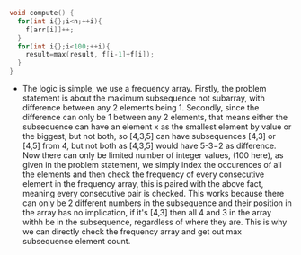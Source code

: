```cpp
void compute() {
  for(int i{};i<n;++i){
    f[arr[i]]++;
  }
  for(int i{};i<100;++i){
    result=max(result, f[i-1]+f[i]);
  }
}
```
- The logic is simple, we use a frequency array. Firstly, the problem statement is about the maximum subsequence not subarray, with difference between any 2 elements being 1. Secondly, since the difference can only be 1 between any 2 elements, that means either the subsequence can have an element x as the smallest element by value or the biggest, but not both, so [4,3,5] can have subsequences [4,3] or [4,5] from 4, but not both as [4,3,5] would have 5-3=2 as difference.
Now there can only be limited number of integer values, (100 here), as given in the problem statement, we simply index the occurences of all the elements and then check the frequency of every consecutive element in the frequency array, this is paired with the above fact, meaning every consecutive pair is checked. This works because there can only be 2 different numbers in the subsequence and their position in the array has no implication, if it's [4,3] then all 4 and 3 in the array withh be in the subsequence, regardless of where they are. This is why we can directly check the frequency array and get out max subsequence element count.